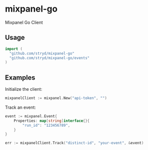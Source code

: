 # mixpanel-go

Mixpanel Go Client

## Usage

```go
import (
  "github.com/stryd/mixpanel-go"
  "github.com/stryd/mixpanel-go/events"
)
```

## Examples

Initialize the client:

```go
mixpanelClient := mixpanel.New("api-token", "")
```

Track an event:

```go
event := mixpanel.Event{
	Properties: map[string]interface{}{
        "run_id": "123456789",
    }
}

err := mixpanelClient.Track("distinct-id", "your-event", &event)
```
